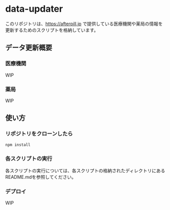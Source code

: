 # data-updater
このリポジトリは、https://afterpill.jp で提供している医療機関や薬局の情報を更新するためのスクリプトを格納しています。

## データ更新概要

### 医療機関

WIP

### 薬局

WIP

## 使い方
### リポジトリをクローンしたら
```shell
npm install
```
### 各スクリプトの実行
各スクリプトの実行については、各スクリプトの格納されたディレクトリにあるREADME.mdを参照してください。

### デプロイ

WIP
